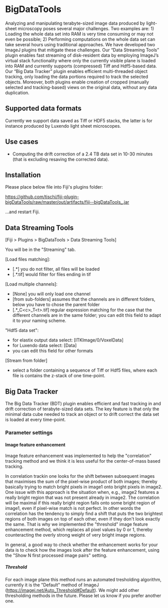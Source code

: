 # BigDataTools

Analyzing and manipulating terabyte-sized image data produced by light-sheet microscopy poses several major challenges. Two examples are: 1) Loading the whole data set into RAM is very time consuming or may not even be possible; 2) Performing computations on the whole data set can take several hours using traditional approaches. We have developed two ImageJ plugins that mitigate these challenges. Our “Data
Streaming Tools” plugin enables fast streaming of disk-resident data by employing ImageJ’s virtual stack functionality where only the currently visible plane is loaded into RAM and currently supports (compressed) Tiff and Hdf5-based data. Our “Big Data Tracker” plugin enables efficient multi-threaded object tracking, only loading the data portions required to track the selected objects. Moreover, both plugins enable creation of cropped (manually selected and tracking-based) views on the original data, without any
data duplication.

## Supported data formats

Currently we support data saved as Tiff or HDF5 stacks, the latter is for instance produced by Luxendo light sheet microscopes.

## Use cases

- Computing the drift correction of a 2.4 TB data set in 10-30 minutes (that is excluding resaving the corrected data).

## Installation

Please place below file into Fiji's plugins folder:

https://github.com/tischi/fiji-plugin-bigDataTools/raw/master/out/artifacts/fiji--bigDataTools_.jar

...and restart Fiji.

## Data Streaming Tools

[Fiji > Plugins > BigDataTools > Data Streaming Tools]

You will be in the "Streaming" tab. 

[Load files matching]:
- [.*] you do not filter, all files will be loaded
- [.*.tif] would filter for files ending in tif
 
[Load multiple channels]:
- [None] you will only load one channel
- [from sub-folders] assumes that the channels are in different folders, below you have to chose the parent folder
- [.*\_C&lt;c>\_T&lt;t>.tif] regular expression matching for the case that the different channels are in the same folder; you can edit this field to adapt it to your naming scheme.

"Hdf5 data set": 
- for elastix output data select: [ITKImage/0/VoxelData]
- for Luxendo data select: [Data]
- you can edit this field for other formats
 
[Stream from folder]
- select a folder containing a sequence of Tiff or Hdf5 files, where each file is contains the z-stack of one time-point. 

## Big Data Tracker

The Big Data Tracker (BDT) plugin enables efficient and fast tracking in and drift correction of terabyte-sized data sets. The key feature is that only the minimal data cube needed to track an object or to drift correct the data set is loaded at every time-point.
  
### Parameter settings

#### Image feature enhancement

Image feature enhancement was implemented to help the "correlation" tracking method and we think it is less useful for the center-of-mass based tracking.

In correlation trackin one looks for the shift between subsequent images that maximises the sum of the pixel-wise product of both images; thereby basically trying to match bright pixels in image1 onto bright pixels in image2. One issue with this approach is the situation when, e.g., image2 features a really bright region that was not present already in image2. The correlation will be maximal if this really bright region falls onto some bright region of image1, even if pixel-wise match is not perfect. In other words the correlation has the tendency to simply find a shift that puts the two brightest regions of both images on top of each other, even if they don't look exactly the same. That is why we implemented the "threshold" image feature enhancement method, which replaces all pixel values by 0 or 1, thereby counteracting the overly strong weight of very bright image regions.  

In general, a good way to check whether the enhancement works for your data is to check how the images look after the feature enhancement, using the "Show N first processed image pairs" setting. 

##### Threshold

For each image plane this method runs an automated tresholding algorithm, currently it is the "Default" method of ImageJ (https://imagej.net/Auto_Threshold#Default). We might add other thresholding methods in the future. Please let us know if you prefer another one. 

